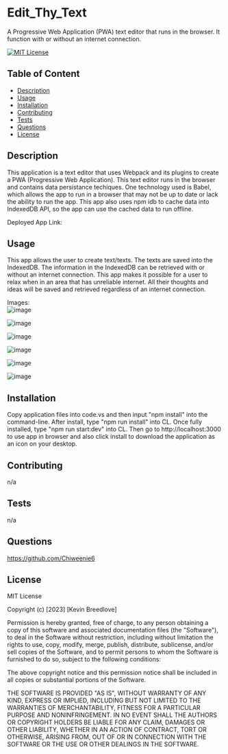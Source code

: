 # Edit_Thy_Text
A Progressive Web Application (PWA) text editor that runs in the browser. It function with or without an internet connection.

[![MIT License](https://img.shields.io/badge/License-MIT-blue)]((https://opensource.org/licenses/MIT))

## Table of Content
  - [Description](#Description)
  - [Usage](#Usage)
  - [Installation](#Installation)
  - [Contributing](#Contributing)
  - [Tests](#Tests)
  - [Questions](#Questions)
  - [License](#License)

## Description
  This application is a text editor that uses Webpack and its plugins to create a PWA (Progressive Web Application). This text editor runs in the browser and contains data persistance techiques. One technology used is Babel, which allows the app to run in a browser that may not be up to date or lack the ability to run the app. This app also uses npm idb to cache data into IndexedDB API, so the app can use the cached data to run offline.
  
  Deployed App Link:   
  


## Usage  
This app allows the user to create text/texts. The texts are saved into the IndexedDB. The information in the IndexedDB can be retrieved with or without an internet connection. This app makes it possible for a user to relax when in an area that has unreliable internet. All their thoughts and ideas will be saved and retrieved regardless of an internet connection.
  
  Images:  
  ![image](https://user-images.githubusercontent.com/113393706/229637123-2b7c504f-c457-4a96-a23b-4867aa123e31.png)  
  
  ![image](https://user-images.githubusercontent.com/113393706/229637582-42df3a82-4557-481e-9e24-71f7802f69e7.png)  
  
  ![image](https://user-images.githubusercontent.com/113393706/229637839-374165d2-d71c-4c37-a402-42a3a6bece2f.png)  
  
  ![image](https://user-images.githubusercontent.com/113393706/229638122-7f10e5f3-1dae-419a-a03f-6b050e6f5214.png)  
  
  ![image](https://user-images.githubusercontent.com/113393706/229638216-73fc602c-ac38-41ff-a2a1-dc5bff2bbc61.png)  
  
  ![image](https://user-images.githubusercontent.com/113393706/229639590-0749c9e4-4ba2-4fc0-941c-6238df5b1b57.png)




## Installation
  Copy application files into code.vs and then input "npm install" into the command-line. After install, type "npm run install" into CL. Once fully installed, type "npm run start:dev" into CL. Then go to http://localhost:3000 to use app in browser and also click install to download the application as an icon on your desktop.

## Contributing
  n/a

## Tests
  n/a

## Questions
  https://github.com/Chiweenie6  

## License
  MIT License

Copyright (c) [2023] [Kevin Breedlove]

Permission is hereby granted, free of charge, to any person obtaining a copy
of this software and associated documentation files (the "Software"), to deal
in the Software without restriction, including without limitation the rights
to use, copy, modify, merge, publish, distribute, sublicense, and/or sell
copies of the Software, and to permit persons to whom the Software is
furnished to do so, subject to the following conditions:

The above copyright notice and this permission notice shall be included in all
copies or substantial portions of the Software.

THE SOFTWARE IS PROVIDED "AS IS", WITHOUT WARRANTY OF ANY KIND, EXPRESS OR
IMPLIED, INCLUDING BUT NOT LIMITED TO THE WARRANTIES OF MERCHANTABILITY,
FITNESS FOR A PARTICULAR PURPOSE AND NONINFRINGEMENT. IN NO EVENT SHALL THE
AUTHORS OR COPYRIGHT HOLDERS BE LIABLE FOR ANY CLAIM, DAMAGES OR OTHER
LIABILITY, WHETHER IN AN ACTION OF CONTRACT, TORT OR OTHERWISE, ARISING FROM,
OUT OF OR IN CONNECTION WITH THE SOFTWARE OR THE USE OR OTHER DEALINGS IN THE
SOFTWARE.
